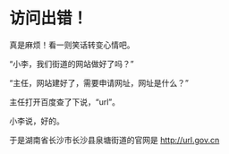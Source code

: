 # 访问出错！

真是麻烦！看一则笑话转变心情吧。

“小李，我们街道的网站做好了吗？”

“主任，网站建好了，需要申请网址，网址是什么？”

主任打开百度查了下说，“url”。

小李说，好的。

于是湖南省长沙市长沙县泉塘街道的官网是 http://url.gov.cn